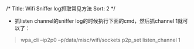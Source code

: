 /*
 Title: Wifi Sniffer log抓取常见方法
 Sort: 2
 */

* 抓listen channel的sniffer log的时候执行下面的cmd，然后抓channel 1就可以了：
>wpa_cli –ip2p0 –p/data/misc/wifi/sockets p2p_set listen_channel 1


